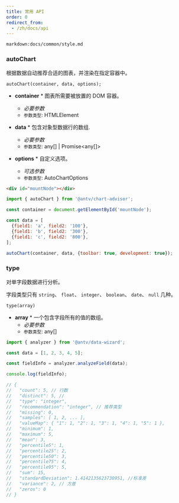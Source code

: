 ```yaml
---
title: 常用 API
order: 0
redirect_from:
  - /zh/docs/api
---
```


`markdown:docs/common/style.md`

<div class="doc-md">

### autoChart

根据数据自动推荐合适的图表，并渲染在指定容器中。

```sign
autoChart(container, data, options);
```

* **container** * 图表所需要被放置的 DOM 容器。
  * _必要参数_
  * `参数类型`: HTMLElement

* **data** * 包含对象型数据行的数组.
  * _必要参数_
  * `参数类型`: any[] | Promise<any[]>

* **options** * 自定义选项。
  * _可选参数_
  * `参数类型`: AutoChartOptions

```html
<div id="mountNode"></div>
```

```js
import { autoChart } from '@antv/chart-advisor';

const container = document.getElementById('mountNode');

const data = [
  {field1: 'a', field2: '100'},
  {field1: 'b', field2: '300'},
  {field1: 'c', field2: '800'},
];

autoChart(container, data, {toolbar: true, development: true});
```

### type


对单字段数据进行分析。

字段类型只有 `string`、 `float`、 `integer`、 `boolean`、 `date`、 `null` 几种。

```sign
type(array)
```

* **array** * 一个包含字段所有的值的数组。
  * _必要参数_
  * `参数类型`: any[]

```ts
import { analyzer } from '@antv/data-wizard';

const data = [1, 2, 3, 4, 5];

const fieldInfo = analyzer.analyzeField(data);

console.log(fieldInfo);

// {
//   "count": 5, // 行数
//   "distinct": 5, //
//   "type": "integer",
//   "recommendation": "integer", // 推荐类型
//   "missing": 0,
//   "samples": [ 1, 2, ... ],
//   "valueMap": { "1": 1, "2": 1, "3": 1, "4": 1, "5": 1 },
//   "minimum": 1,
//   "maximum": 5,
//   "mean": 3,
//   "percentile5": 1,
//   "percentile25": 2,
//   "percentile50": 3,
//   "percentile75": 4,
//   "percentile95": 5,
//   "sum": 15,
//   "standardDeviation": 1.4142135623730951, //标准差
//   "variance": 2, // 方差
//   "zeros": 0
// }
```

</div>
